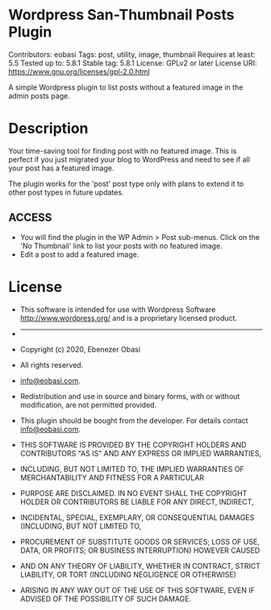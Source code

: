 # Wordpress San-Thumbnail Posts Plugin

Contributors: eobasi
Tags: post, utility, image, thumbnail
Requires at least: 5.5
Tested up to: 5.8.1
Stable tag: 5.8.1
License: GPLv2 or later
License URI: https://www.gnu.org/licenses/gpl-2.0.html

A simple Wordpress plugin to list posts without a featured image in the admin posts page.

# Description
Your time-saving tool for finding post with no featured image. This is perfect if you just migrated your blog to WordPress and need to see if all your post has a featured image.

The plugin works for the 'post' post type only with plans to extend it to other post types in future updates.

## ACCESS
 - You will find the plugin in the WP Admin > Post sub-menus. Click on the 'No Thumbnail' link to list your posts with no featured image.
 - Edit a post to add a featured image.

# License

 * This software is intended for use with Wordpress Software http://www.wordpress.org/ and is a proprietary licensed product.

 * ---
 * Copyright (c) 2020, Ebenezer Obasi
 * All rights reserved.
 * info@eobasi.com.

 * Redistribution and use in source and binary forms, with or without modification, are not permitted provided.

 * This plugin should be bought from the developer. For details contact info@eobasi.com.

 * THIS SOFTWARE IS PROVIDED BY THE COPYRIGHT HOLDERS AND CONTRIBUTORS "AS IS" AND ANY EXPRESS OR IMPLIED WARRANTIES,
 * INCLUDING, BUT NOT LIMITED TO, THE IMPLIED WARRANTIES OF MERCHANTABILITY AND FITNESS FOR A PARTICULAR
 * PURPOSE ARE DISCLAIMED. IN NO EVENT SHALL THE COPYRIGHT HOLDER OR CONTRIBUTORS BE LIABLE FOR ANY DIRECT, INDIRECT,
 * INCIDENTAL, SPECIAL, EXEMPLARY, OR CONSEQUENTIAL DAMAGES (INCLUDING, BUT NOT LIMITED TO,
 * PROCUREMENT OF SUBSTITUTE GOODS OR SERVICES; LOSS OF USE, DATA, OR PROFITS; OR BUSINESS INTERRUPTION) HOWEVER CAUSED
 * AND ON ANY THEORY OF LIABILITY, WHETHER IN CONTRACT, STRICT LIABILITY, OR TORT (INCLUDING NEGLIGENCE OR OTHERWISE)
 * ARISING IN ANY WAY OUT OF THE USE OF THIS SOFTWARE, EVEN IF ADVISED OF THE POSSIBILITY OF SUCH DAMAGE.
